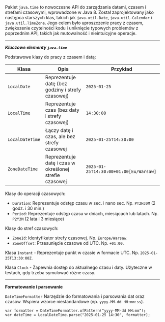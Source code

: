 Pakiet `java.time` to nowoczesne API do zarządzania datami, czasem i strefami czasowymi, wprowadzone w Java 8. Został zaprojektowany jako następca starszych klas, takich jak `java.util.Date`, `java.util.Calendar` i `java.util.TimeZone`. Jego celem było uproszczenie pracy z czasem, zwiększenie czytelności kodu i uniknięcie typowych problemów z poprzednim API, takich jak mutowalność i nieintuicyjne operacje.

---
***Kluczowe elementy `java.time`***

Podstawowe klasy do pracy z czasem i datą:

| Klasa           | Opis                                                   | Przykład                               |
| --------------- | ------------------------------------------------------ | -------------------------------------- |
| `LocalDate`     | Reprezentuje datę (bez godziny i strefy czasowej)      | `2025-01-25`                           |
| `LocalTime`     | Reprezentuje czas (bez daty i strefy czasowej)         | `14:30:00`                             |
| `LocalDateTime` | Łączy datę i czas, ale bez strefy czasowej             | `2025-01-25T14:30:00`                  |
| `ZoneDateTime`  | Reprezentuje datę i czas w określonej strefie czasowej | `2025-01-25T14:30:00+01:00[Eu/Warsaw]` |

Klasy do operacji czasowych:
- `Duration`: Reprezentuje odstęp czasu w sec. i nano sec. Np. `PT2H30M` (2 godz. i 30 min.)
- `Period`: Reprezentuje odstęp czasu w dniach, miesiącach lub latach. Np. `P2Y3M` (2 lata i 3 miesiące)

Klasy do stref czasowych:
- `ZoneId`: Identyfikator strefy czasowej. Np. `Europe/Warsaw`.
- `ZoneOffset`: Przesunięcie czasowe od UTC. Np. `+01:00`.

Klasa `Instant` - Reprezentuje punkt w czasie w formacie UTC. Np. `2025-01-25T13:30:00Z`.

Klasa `Clock` - Zapewnia dostęp do aktualnego czasu i daty. Użyteczne w testach, gdy trzeba symulować różne czasy.

---
**Formatowanie i parsowanie**

`DateTimeFormatter` Narzędzie do formatowania i parsowania dat oraz czasów.
Wspiera wzorce niestandardowe (np. `yyyy-MM-dd HH:mm:ss`).
```
var formatter = DateTimeFormatter.ofPattern("yyyy-MM-dd HH:mm");
var dateTime = LocalDateTime.parse("2025-01-25 14:30", formatter);
```
